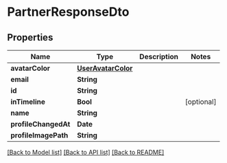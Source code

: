 # PartnerResponseDto

## Properties
Name | Type | Description | Notes
------------ | ------------- | ------------- | -------------
**avatarColor** | [**UserAvatarColor**](UserAvatarColor.md) |  | 
**email** | **String** |  | 
**id** | **String** |  | 
**inTimeline** | **Bool** |  | [optional] 
**name** | **String** |  | 
**profileChangedAt** | **Date** |  | 
**profileImagePath** | **String** |  | 

[[Back to Model list]](../README.md#documentation-for-models) [[Back to API list]](../README.md#documentation-for-api-endpoints) [[Back to README]](../README.md)


